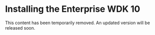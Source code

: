 # Installing the Enterprise WDK 10
This content has been temporarily removed. An updated version will be released soon.
